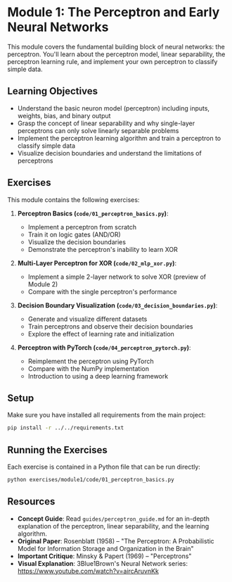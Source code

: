 # Module 1: The Perceptron and Early Neural Networks

This module covers the fundamental building block of neural networks: the perceptron. You'll learn about the perceptron model, linear separability, the perceptron learning rule, and implement your own perceptron to classify simple data.

## Learning Objectives

- Understand the basic neuron model (perceptron) including inputs, weights, bias, and binary output
- Grasp the concept of linear separability and why single-layer perceptrons can only solve linearly separable problems
- Implement the perceptron learning algorithm and train a perceptron to classify simple data
- Visualize decision boundaries and understand the limitations of perceptrons

## Exercises

This module contains the following exercises:

1. **Perceptron Basics (`code/01_perceptron_basics.py`)**:

   - Implement a perceptron from scratch
   - Train it on logic gates (AND/OR)
   - Visualize the decision boundaries
   - Demonstrate the perceptron's inability to learn XOR

2. **Multi-Layer Perceptron for XOR (`code/02_mlp_xor.py`)**:

   - Implement a simple 2-layer network to solve XOR (preview of Module 2)
   - Compare with the single perceptron's performance

3. **Decision Boundary Visualization (`code/03_decision_boundaries.py`)**:

   - Generate and visualize different datasets
   - Train perceptrons and observe their decision boundaries
   - Explore the effect of learning rate and initialization

4. **Perceptron with PyTorch (`code/04_perceptron_pytorch.py`)**:
   - Reimplement the perceptron using PyTorch
   - Compare with the NumPy implementation
   - Introduction to using a deep learning framework

## Setup

Make sure you have installed all requirements from the main project:

```bash
pip install -r ../../requirements.txt
```

## Running the Exercises

Each exercise is contained in a Python file that can be run directly:

```bash
python exercises/module1/code/01_perceptron_basics.py
```

## Resources

- **Concept Guide**: Read `guides/perceptron_guide.md` for an in-depth explanation of the perceptron, linear separability, and the learning algorithm.
- **Original Paper**: Rosenblatt (1958) – "The Perceptron: A Probabilistic Model for Information Storage and Organization in the Brain"
- **Important Critique**: Minsky & Papert (1969) – "Perceptrons"
- **Visual Explanation**: 3Blue1Brown's Neural Network series: https://www.youtube.com/watch?v=aircAruvnKk

